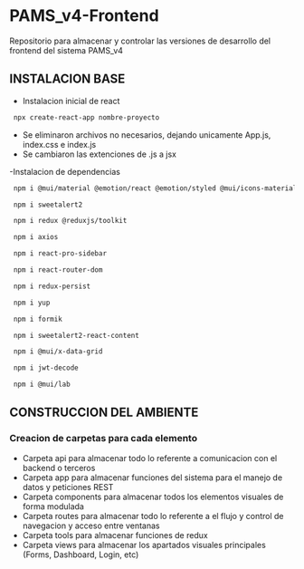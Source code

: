 # PAMS_v4-Frontend

Repositorio para almacenar y controlar las versiones de desarrollo del frontend del sistema PAMS_v4

## INSTALACION BASE

- Instalacion inicial de react

```sh
 npx create-react-app nombre-proyecto
```

- Se eliminaron archivos no necesarios, dejando unicamente App.js, index.css e index.js
- Se cambiaron las extenciones de .js a jsx

-Instalacion de dependencias

```sh
 npm i @mui/material @emotion/react @emotion/styled @mui/icons-material @mui/material @emotion/styled @emotion/react
```

```sh
 npm i sweetalert2
```

```sh
 npm i redux @reduxjs/toolkit
```

```sh
 npm i axios
```

```sh
 npm i react-pro-sidebar
```

```sh
 npm i react-router-dom
```

```sh
 npm i redux-persist
```

```sh
 npm i yup
```

```sh
 npm i formik
```

```sh
 npm i sweetalert2-react-content
```

```sh
 npm i @mui/x-data-grid
```

```sh
 npm i jwt-decode
```

```sh
 npm i @mui/lab
```

## CONSTRUCCION DEL AMBIENTE

### Creacion de carpetas para cada elemento

- Carpeta api para almacenar todo lo referente a comunicacion con el backend o terceros
- Carpeta app para almacenar funciones del sistema para el manejo de datos y peticiones REST
- Carpeta components para almacenar todos los elementos visuales de forma modulada
- Carpeta routes para almacenar todo lo referente a el flujo y control de navegacion y acceso entre ventanas
- Carpeta tools para almacenar funciones de redux
- Carpeta views para almacenar los apartados visuales principales (Forms, Dashboard, Login, etc)
